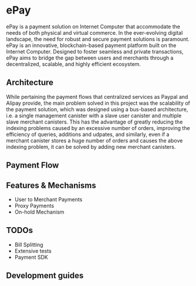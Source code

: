 # ePay

ePay is a payment solution on Internet Computer that accommodate the needs of both physical and virtual commerce. In the ever-evolving digital landscape, the need for robust and secure payment solutions is paramount.  ePay is an innovative, blockchain-based payment platform built on the Internet Computer. Designed to foster seamless and private transactions, ePay aims to bridge the gap between users and merchants through a decentralized, scalable, and highly efficient ecosystem.

## Architecture

While pertaining the payment flows that centralized services as Paypal and Alipay provide, the main problem solved in this project was the scalability of the payment solution, which was designed using a bus-based architecture, i.e. a single management canister with a slave user canister and multiple slave merchant canisters. This has the advantage of greatly reducing the indexing problems caused by an excessive number of orders, improving the efficiency of queries, additions and udpates, and similarly, even if a merchant canister stores a huge number of orders and causes the above indexing problem, it can be solved by adding new merchant canisters.

## Payment Flow



## Features & Mechanisms

+ User to Merchant Payments 
+ Proxy Payments
+ On-hold Mechanism 

## TODOs

+ Bill Splitting
+ Extensive tests
+ Payment SDK 

## Development guides 

